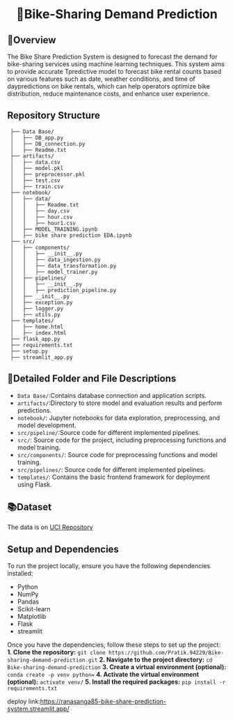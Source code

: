 # <h1 align="center">:bicyclist:Bike-Sharing Demand Prediction
## :briefcase:Overview
The Bike Share Prediction System is designed to forecast the demand for bike-sharing services using machine learning techniques. This system aims to provide accurate Tpredictive model to forecast bike rental counts based on various features such as date, weather conditions, and time of daypredictions on bike rentals, which can help operators optimize bike distribution, reduce maintenance costs, and enhance user experience.

## Repository Structure

     ├── Data Base/
     │   ├── DB_app.py
     │   ├── DB_connection.py
     │   ├── Readme.txt
     ├── artifacts/
     │   ├── data.csv
     │   ├── model.pkl
     │   ├── preprocessor.pkl
     │   ├── test.csv
     │   ├── train.csv
     ├── notebook/
     │   ├── data/
     │   │   ├── Readme.txt
     │   │   ├── day.csv
     │   │   ├── hour.csv
     │   │   ├── hour1.csv
     │   ├── MODEL_TRAINING.ipynb
     │   ├── bike share prediction EDA.ipynb
     ├── src/
     │   ├── components/
     │   │   ├── __init__.py
     │   │   ├── data_ingestion.py
     │   │   ├── data_transformation.py
     │   │   ├── model_trainer.py
     │   ├── pipelines/
     │   │   ├── __init__.py
     │   │   ├── prediction_pipeline.py
     │   ├── __init__.py
     │   ├── exception.py
     │   ├── logger.py
     │   ├── utils.py
     ├── templates/
     │   ├── home.html
     │   ├── index.html
     ├── flask_app.py
     ├── requirements.txt
     ├── setup.py
     ├── streamlit_app.py


## :open_file_folder:Detailed Folder and File Descriptions
* `Data Base/`:Contains database connection and application scripts.
* `artifacts/`:Directory to store model and evaluation results and perform predictions.
* `notebook/`: Jupyter notebooks for data exploration, preprocessing, and model development.
* `src/pipeline/`:Source code for different implemented pipelines.
* `src/`: Source code for the project, including preprocessing functions and model training.
* `src/components/`: Source code for preprocessing functions and model training.
* `src/pipelines/`: Source code for different implemented pipelines.
* `templates/`: Contains the basic frontend framework for deployment using Flask.
  

##  :books:Dataset
  The data is on [UCI Repository](https://archive.ics.uci.edu/ml/datasets/Bike+Sharing+Dataset) 
  

## Setup and Dependencies
To run the project locally, ensure you have the following dependencies installed:
- Python 
- NumPy
- Pandas
- Scikit-learn
- Matplotlib
- Flask
- streamlit

Once you have the dependencies, follow these steps to set up the project:
**1. Clone the repository:** ```git clone https://github.com/Pratik.94229/Bike-sharing-demand-prediction.git```
**2. Navigate to the project directory:** ```cd Bike-sharing-demand-prediction```
**3. Create a virtual environment (optional):** ``conda create -p venv python=``
**4. Activate the virtual environment (optional):** ``activate venv/``
**5. Install the required packages:** ``pip install -r requirements.txt``
  


deploy link:https://ranasanga85-bike-share-prediction-system.streamlit.app/
